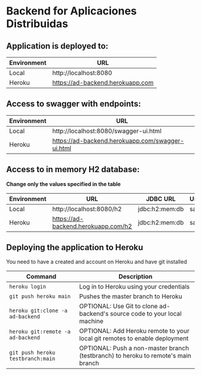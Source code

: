 # Backend for Aplicaciones Distribuidas

## Application is deployed to:

| Environment | URL                              |
|-------------|----------------------------------|
| Local       | http://localhost:8080            |
| Heroku      | https://ad-backend.herokuapp.com |

## Access to swagger with endpoints:

| Environment | URL                                              |
|-------------|--------------------------------------------------|
| Local       | http://localhost:8080/swagger-ui.html            |
| Heroku      | https://ad-backend.herokuapp.com/swagger-ui.html |

## Access to in memory H2 database:

**Change only the values specified in the table**

| Environment | URL                                 | JDBC URL       | Username |
|-------------|-------------------------------------|----------------|----------|
| Local       | http://localhost:8080/h2            | jdbc:h2:mem:db | sa       |
| Heroku      | https://ad-backend.herokuapp.com/h2 | jdbc:h2:mem:db | sa       |

## Deploying the application to Heroku

You need to have a created and account on Heroku and have git installed

| Command                           | Description                                                                       |
|-----------------------------------|-----------------------------------------------------------------------------------|
| `heroku login`                    | Log in to Heroku using your credentials                                           |
| `git push heroku main`            | Pushes the master branch to Heroku                                                |
| `heroku git:clone -a ad-backend`  | OPTIONAL: Use Git to clone ad-backend's source code to your local machine         |
| `heroku git:remote -a ad-backend` | OPTIONAL: Add Heroku remote to your local git remotes to enable deployment        |
| `git push heroku testbranch:main` | OPTIONAL: Push a non-master branch (testbranch) to heroku to remote's main branch |